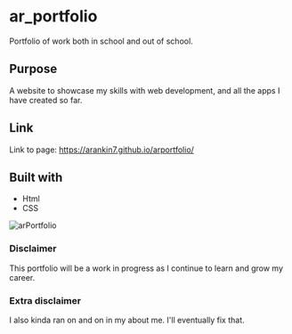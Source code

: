 # ar_portfolio
Portfolio of work both in school and out of school.

## Purpose
A website to showcase my skills with web development, and all the apps I have created so far. 

## Link
Link to page: https://arankin7.github.io/arportfolio/

## Built with 
* Html
* CSS

![arPortfolio](https://user-images.githubusercontent.com/30415670/159129190-825febce-1311-46cc-ae2d-753615e8b859.png)


### Disclaimer
This portfolio will be a work in progress as I continue to learn and grow my career.  

### Extra disclaimer
I also kinda ran on and on in my about me.  I'll eventually fix that. 
